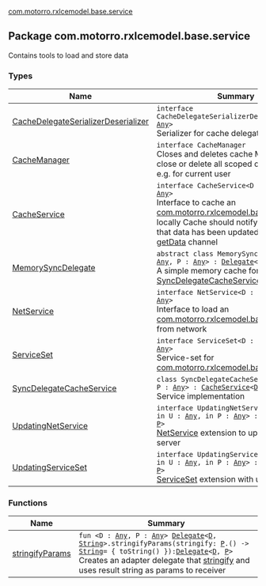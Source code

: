 [com.motorro.rxlcemodel.base.service](./index.md)

## Package com.motorro.rxlcemodel.base.service

Contains tools to load and store data

### Types

| Name | Summary |
|---|---|
| [CacheDelegateSerializerDeserializer](-cache-delegate-serializer-deserializer/index.md) | `interface CacheDelegateSerializerDeserializer<D : `[`Any`](https://kotlinlang.org/api/latest/jvm/stdlib/kotlin/-any/index.html)`>`<br>Serializer for cache delegates |
| [CacheManager](-cache-manager/index.md) | `interface CacheManager`<br>Closes and deletes cache May be used to close or delete all scoped cache at once e.g. for current user |
| [CacheService](-cache-service/index.md) | `interface CacheService<D : `[`Any`](https://kotlinlang.org/api/latest/jvm/stdlib/kotlin/-any/index.html)`, in P : `[`Any`](https://kotlinlang.org/api/latest/jvm/stdlib/kotlin/-any/index.html)`>`<br>Interface to cache an [com.motorro.rxlcemodel.base.entity.Entity](../com.motorro.rxlcemodel.base.entity/-entity/index.md) locally Cache should notify subscribers that data has been updated through [getData](-cache-service/get-data.md) channel |
| [MemorySyncDelegate](-memory-sync-delegate/index.md) | `abstract class MemorySyncDelegate<D : `[`Any`](https://kotlinlang.org/api/latest/jvm/stdlib/kotlin/-any/index.html)`, P : `[`Any`](https://kotlinlang.org/api/latest/jvm/stdlib/kotlin/-any/index.html)`> : `[`Delegate`](-sync-delegate-cache-service/-delegate/index.md)`<`[`D`](-memory-sync-delegate/index.md#D)`, `[`P`](-memory-sync-delegate/index.md#P)`>`<br>A simple memory cache for [SyncDelegateCacheService](-sync-delegate-cache-service/index.md). |
| [NetService](-net-service/index.md) | `interface NetService<D : `[`Any`](https://kotlinlang.org/api/latest/jvm/stdlib/kotlin/-any/index.html)`, in P : `[`Any`](https://kotlinlang.org/api/latest/jvm/stdlib/kotlin/-any/index.html)`>`<br>Interface to load an [com.motorro.rxlcemodel.base.entity.Entity](../com.motorro.rxlcemodel.base.entity/-entity/index.md) from network |
| [ServiceSet](-service-set/index.md) | `interface ServiceSet<D : `[`Any`](https://kotlinlang.org/api/latest/jvm/stdlib/kotlin/-any/index.html)`, in P : `[`Any`](https://kotlinlang.org/api/latest/jvm/stdlib/kotlin/-any/index.html)`>`<br>Service-set for [com.motorro.rxlcemodel.base.LceModel](../com.motorro.rxlcemodel.base/-lce-model/index.md) |
| [SyncDelegateCacheService](-sync-delegate-cache-service/index.md) | `class SyncDelegateCacheService<D : `[`Any`](https://kotlinlang.org/api/latest/jvm/stdlib/kotlin/-any/index.html)`, P : `[`Any`](https://kotlinlang.org/api/latest/jvm/stdlib/kotlin/-any/index.html)`> : `[`CacheService`](-cache-service/index.md)`<`[`D`](-sync-delegate-cache-service/index.md#D)`, `[`P`](-sync-delegate-cache-service/index.md#P)`>`<br>Service implementation |
| [UpdatingNetService](-updating-net-service/index.md) | `interface UpdatingNetService<D : `[`Any`](https://kotlinlang.org/api/latest/jvm/stdlib/kotlin/-any/index.html)`, in U : `[`Any`](https://kotlinlang.org/api/latest/jvm/stdlib/kotlin/-any/index.html)`, in P : `[`Any`](https://kotlinlang.org/api/latest/jvm/stdlib/kotlin/-any/index.html)`> : `[`NetService`](-net-service/index.md)`<`[`D`](-updating-net-service/index.md#D)`, `[`P`](-updating-net-service/index.md#P)`>`<br>[NetService](-net-service/index.md) extension to update data on server |
| [UpdatingServiceSet](-updating-service-set/index.md) | `interface UpdatingServiceSet<D : `[`Any`](https://kotlinlang.org/api/latest/jvm/stdlib/kotlin/-any/index.html)`, in U : `[`Any`](https://kotlinlang.org/api/latest/jvm/stdlib/kotlin/-any/index.html)`, in P : `[`Any`](https://kotlinlang.org/api/latest/jvm/stdlib/kotlin/-any/index.html)`> : `[`ServiceSet`](-service-set/index.md)`<`[`D`](-updating-service-set/index.md#D)`, `[`P`](-updating-service-set/index.md#P)`>`<br>[ServiceSet](-service-set/index.md) extension with updating [net](-updating-service-set/net.md) |

### Functions

| Name | Summary |
|---|---|
| [stringifyParams](stringify-params.md) | `fun <D : `[`Any`](https://kotlinlang.org/api/latest/jvm/stdlib/kotlin/-any/index.html)`, P : `[`Any`](https://kotlinlang.org/api/latest/jvm/stdlib/kotlin/-any/index.html)`> `[`Delegate`](-sync-delegate-cache-service/-delegate/index.md)`<`[`D`](stringify-params.md#D)`, `[`String`](https://kotlinlang.org/api/latest/jvm/stdlib/kotlin/-string/index.html)`>.stringifyParams(stringify: `[`P`](stringify-params.md#P)`.() -> `[`String`](https://kotlinlang.org/api/latest/jvm/stdlib/kotlin/-string/index.html)` = { toString() }): `[`Delegate`](-sync-delegate-cache-service/-delegate/index.md)`<`[`D`](stringify-params.md#D)`, `[`P`](stringify-params.md#P)`>`<br>Creates an adapter delegate that [stringify](stringify-params.md#P) and uses result string as params to receiver |
